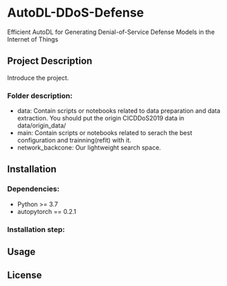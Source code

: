# AutoDL-DDoS-Defense
Efficient AutoDL for Generating Denial-of-Service Defense Models in the Internet of Things

## Project Description
Introduce the project.
### Folder description:
* data: Contain scripts or notebooks related to data preparation and data extraction. You should put the origin CICDDoS2019 data in data/origin_data/
* main: Contain scripts or notebooks related to serach the best configuration and trainning(refit) with it. 
* network_backcone: Our lightweight search space.

## Installation
### Dependencies:
* Python >= 3.7
* autopytorch == 0.2.1

### Installation step:

## Usage

## License